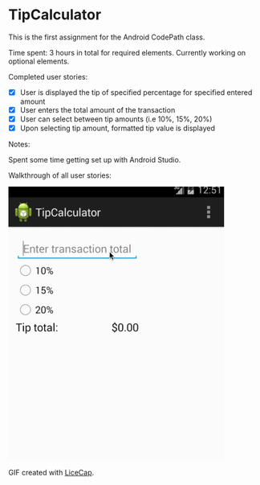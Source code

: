 # TipCalculator

This is the first assignment for the Android CodePath class.

Time spent: 3 hours in total for required elements. Currently working
on optional elements.

Completed user stories:

 * [x] User is displayed the tip of specified percentage for specified entered amount
 * [x] User enters the total amount of the transaction
 * [x] User can select between tip amounts (i.e 10%, 15%, 20%)
 * [x] Upon selecting tip amount, formatted tip value is displayed

Notes:

Spent some time getting set up with Android Studio.

Walkthrough of all user stories:

![Video Walkthrough](anim_tip_calculator.gif)

GIF created with [LiceCap](http://www.cockos.com/licecap/).
